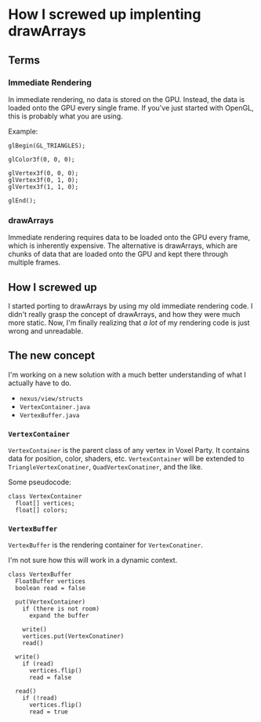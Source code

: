 # How I screwed up implenting drawArrays

## Terms

### Immediate Rendering

In immediate rendering, no data is stored on the GPU. Instead, the data is loaded onto the GPU every single frame.
If you've just started with OpenGL, this is probably what you are using.

Example:

    glBegin(GL_TRIANGLES);

    glColor3f(0, 0, 0);

    glVertex3f(0, 0, 0);
    glVertex3f(0, 1, 0);
    glVertex3f(1, 1, 0);

    glEnd();

### drawArrays

Immediate rendering requires data to be loaded onto the GPU every frame, which is inherently expensive.
The alternative is drawArrays, which are chunks of data that are loaded onto the GPU and kept there through multiple frames.

## How I screwed up

I started porting to drawArrays by using my old immediate rendering code.
I didn't really grasp the concept of drawArrays, and how they were much more static.
Now, I'm finally realizing that *a lot* of my rendering code is just wrong and unreadable.

## The new concept

I'm working on a new solution with a much better understanding of what I actually have to do.


 * `nexus/view/structs`
  * `VertexContainer.java`
  * `VertexBuffer.java`

### `VertexContainer`

`VertexContainer` is the parent class of any vertex in Voxel Party. It contains data for position, color, shaders, etc.
`VertexContainer` will be extended to `TriangleVertexConatiner`, `QuadVertexConatiner`, and the like.

Some pseudocode:

    class VertexContainer
      float[] vertices;
      float[] colors;

### `VertexBuffer`

`VertexBuffer` is the rendering container for `VertexConatiner`. 

I'm not sure how this will work in a dynamic context.

    class VertexBuffer
      FloatBuffer vertices
      boolean read = false
      
      put(VertexContainer)
        if (there is not room)
          expand the buffer
          
        write()
        vertices.put(VertexConatiner)
        read()
        
      write()
        if (read)
          vertices.flip()
          read = false
      
      read()
        if (!read)
          vertices.flip()
          read = true
